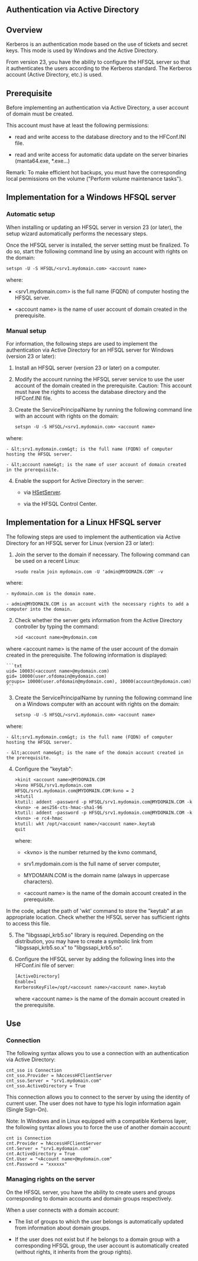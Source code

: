 
## Authentication via Active Directory
			

<a name="NOTE1"></a>
<a name="NOTE1_1"></a>


## Overview
<a name="overview_ELTTEXTE000187"></a>
Kerberos is an authentication mode based on the use of tickets and secret keys. This mode is used by Windows and the Active Directory.

From version 23, you have the ability to configure the HFSQL server so that it authenticates the users according to the Kerberos standard. The Kerberos account (Active Directory, etc.) is used.

<a name="NOTE2"></a>
<a name="NOTE2_1"></a>


## Prerequisite
<a name="prerequisite_ELTTEXTE000211"></a>
Before implementing an authentication via Active Directory, a user account of domain must be created. 

This account must have at least the following permissions: 

- read and write access to the database directory and to the HFConf.INI file. 

- read and write access for automatic data update on the server binaries (manta64.exe, \*.exe...)




Remark: To make efficient hot backups, you must have the corresponding local permissions on the volume ("Perform volume maintenance tasks"). 

<a name="NOTE3"></a>
<a name="NOTE3_1"></a>


## Implementation for a Windows HFSQL server
<a name="implementation_for_windows_hfsql_server_ELTTEXTE000235"></a>


### Automatic setup
<a name="automatic_setup_ELTPARAGRAPHE000032"></a>

When installing or updating an HFSQL server in version 23 (or later), the setup wizard automatically performs the necessary steps. 

Once the HFSQL server is installed, the server setting must be finalized. To do so, start the following command line by using an account with rights on the domain: 

```txt
setspn -U -S HFSQL/<srv1.mydomain.com> <account name>
```
where: 

- &lt;srv1.mydomain.com&gt; is the full name (FQDN) of computer hosting the HFSQL server. 

- &lt;account name&gt; is the name of user account of domain created in the prerequisite. 





### Manual setup
<a name="manual_setup_ELTPARAGRAPHE000045"></a>

For information, the following steps are used to implement the authentication via Active Directory for an HFSQL server for Windows (version 23 or later): 

1. Install an HFSQL server (version 23 or later) on a computer. 

2. Modify the account running the HFSQL server service to use the user account of the domain created in the prerequisite. 
	Caution: This account must have the rights to access the database directory and the HFConf.INI file. 

3. Create the ServicePrincipalName by running the following command line with an account with rights on the domain: 
	
	```txt
	setspn -U -S HFSQL/<srv1.mydomain.com> <account name>
	```
where: 

	- &lt;srv1.mydomain.com&gt; is the full name (FQDN) of computer hosting the HFSQL server. 

	- &lt;account name&gt; is the name of user account of domain created in the prerequisite. 




4. Enable the support for Active Directory in the server: 

	- via [HSetServer](../WDLang4/3044359.md). 

	- via the HFSQL Control Center. 







<a name="NOTE4"></a>
<a name="NOTE4_1"></a>


## Implementation for a Linux HFSQL server
<a name="implementation_for_linux_hfsql_server_ELTTEXTE000265"></a>
The following steps are used to implement the authentication via Active Directory for an HFSQL server for Linux (version 23 or later): 

1. Join the server to the domain if necessary. The following command can be used on a recent Linux:
	
	```txt
	>sudo realm join mydomain.com -U 'admin@MYDOMAIN.COM' -v
	```
 where: 

	- mydomain.com is the domain name. 

	- admin@MYDOMAIN.COM is an account with the necessary rights to add a computer into the domain. 




2. Check whether the server gets information from the Active Directory controller by typing the command: 
	
	```txt
	>id <account name>@mydomain.com
	```
 where &lt;account name&gt; is the name of the user account of the domain created in the prerequisite. 
	The following information is displayed: 
	
	```txt
	uid= 10003(<account name>@mydomain.com) 
	gid= 10000(user.ofdomain@mydomain.com) 
	groups= 10000(user.ofdomain@mydomain.com), 10000(account@mydomain.com)
	```


3. Create the ServicePrincipalName by running the following command line on a Windows computer with an account with rights on the domain: 
	
	```txt
	setsnp -U -S HFSQL/<srv1.mydomain.com> <account name>
	```
where: 

	- &lt;srv1.mydomain.com&gt; is the full name (FQDN) of computer hosting the HFSQL server. 

	- &lt;account name&gt; is the name of the domain account created in the prerequisite. 




4. Configure the "keytab": 
	
	```txt
	>kinit <account name>@MYDOMAIN.COM
	>kvno HFSQL/srv1.mydomain.com
	HFSQL/srv1.mydomain.com@MYDOMAIN.COM:kvno = 2
	>ktutil
	ktutil: addent -password -p HFSQL/srv1.mydomain.com@MYDOMAIN.COM -k 
	<kvno> -e aes256-cts-hmac-sha1-96
	ktutil: addent -password -p HFSQL/srv1.mydomain.com@MYDOMAIN.COM -k 
	<kvno> -e rc4-hmac
	ktutil: wkt /opt/<account name>/<account name>.keytab
	quit
	```

	where: 

	- &lt;kvno&gt; is the number returned by the kvno command,

	- srv1.mydomain.com is the full name of server computer,

	- MYDOMAIN.COM is the domain name (always in uppercase characters).

	- &lt;account name&gt; is the name of the domain account created in the prerequisite. 


 In the code, adapt the path of 'wkt' command to store the "keytab" at an appropriate location. Check whether the HFSQL server has sufficient rights to access this file. 

5. The "libgssapi_krb5.so" library is required. Depending on the distribution, you may have to create a symbolic link from "libgssapi_krb5.so.x" to "libgssapi_krb5.so".

6. Configure the HFSQL server by adding the following lines into the HFConf.ini file of server:
	
	```txt
	[ActiveDirectory]
	Enable=1
	KerberosKeyFile=/opt/<account name>/<account name>.keytab
	```

	where &lt;account name&gt; is the name of the domain account created in the prerequisite. 




<a name="NOTE5"></a>
<a name="NOTE5_1"></a>


## Use
<a name="use_ELTTEXTE000289"></a>


### Connection
<a name="connection_ELTPARAGRAPHE000120"></a>

The following syntax allows you to use a connection with an authentication via Active Directory:

```wl
cnt_sso is Connection
cnt_sso.Provider = hAccessHFClientServer
cnt_sso.Server = "srv1.mydomain.com"
cnt_sso.ActiveDirectory = True
```


This connection allows you to connect to the server by using the identity of current user. The user does not have to type his login information again (Single Sign-On).

Note: In Windows and in Linux equipped with a compatible Kerberos layer, the following syntax allows you to force the use of another domain account: 

```wl
cnt is Connection
cnt.Provider = hAccessHFClientServer
cnt.Server = "srv1.mydomain.com"
cnt.ActiveDirectory = True
Cnt.User = "<Account name>@mydomain.com"
cnt.Password = "xxxxxx"
```



### Managing rights on the server
<a name="managing_rights_the_server_ELTPARAGRAPHE000133"></a>

On the HFSQL server, you have the ability to create users and groups corresponding to domain accounts and domain groups respectively.

When a user connects with a domain account:

- The list of groups to which the user belongs is automatically updated from information about domain groups.

- If the user does not exist but if he belongs to a domain group with a corresponding HFSQL group, the user account is automatically created (without rights, it inherits from the group rights). 





